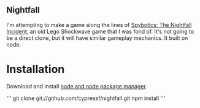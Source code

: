 Nightfall
---------

I'm attempting to make a game along the lines of [Spybotics: The Nightfall Incident](http://pandagames.biz/Strategy/Spybotics.html), an old Lego Shockwave game that I was fond of. It's not going to be a direct clone, but it will have similar gameplay mechanics. It built on node.

Installation
============

Download and install [node and node package manager](http://nodejs.org/).

'''
git clone git://github.com/cypressf/nightfall.git
npm install
''' 